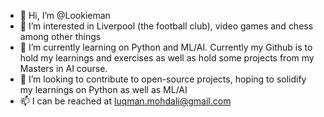 - 👋 Hi, I’m @Lookieman
- 👀 I’m interested in Liverpool (the football club), video games and chess among other things
- 🌱 I’m currently learning on Python and ML/AI. Currently my Github is to hold my learnings and exercises as well as hold some projects from my Masters in AI course.
- 💞️ I’m looking to contribute to open-source projects, hoping to solidify my learnings on Python as well as ML/AI
- 📫 I can be reached at luqman.mohdali@gmail.com

<!---
Lookieman/Lookieman is a ✨ special ✨ repository because its `README.md` (this file) appears on your GitHub profile.
You can click the Preview link to take a look at your changes.
--->
